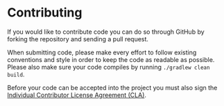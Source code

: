 Contributing
============

If you would like to contribute code you can do so through GitHub by forking
the repository and sending a pull request.

When submitting code, please make every effort to follow existing conventions
and style in order to keep the code as readable as possible. Please also make
sure your code compiles by running `./gradlew clean build`.

Before your code can be accepted into the project you must also sign the
[Individual Contributor License Agreement (CLA)][1].


 [1]: https://spreadsheets.google.com/spreadsheet/viewform?formkey=dDViT2xzUHAwRkI3X3k5Z0lQM091OGc6MQ&ndplr=1
